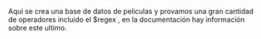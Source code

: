Aqui se crea una base de datos de peliculas y provamos una gran cantidad de operadores incluido el $regex , 
en la documentación hay información sobre este ultimo.